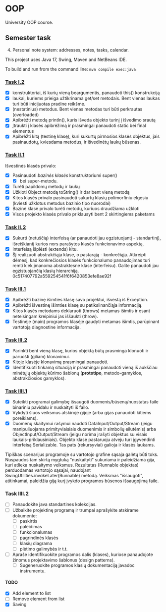 # OOP
University OOP course.

## Semester task
4. Personal note system: addresses, notes, tasks, calendar.

This project uses Java 17, Swing, Maven and NetBeans IDE. 

To build and run from the command line: `mvn compile exec:java`

### [Task I.2](https://github.com/Domant3lis/OOP/commit/8c739fac20d0ae6f54b1837485689685ea0bdb0b)
- [x] konstruktoriai, iš kurių vieną beargumentis, panaudoti this() konstrukciją
- [x] laukai, kuriems prieiga užtikrinama get/set metodais. Bent vienas laukas turi būti inicijuotas pradine reikšme.
- [x] (nestatinius) metodus. Bent vienas metodas turi būti perkrautas (overloaded)
- [x] Apibrėžti metodą println(), kuris išveda objekto turinį į išvedimo srautą
- [x] Įtraukti į klasės apibrėžimą ir prasmingai panaudoti static bei final elementus
- [x] Apibrėžti kitą (testinę klasę), kuri sukurtų pirmosios klasės objektus, jais pasinaudotų, kviesdama metodus, ir išvedinėtų laukų būsenas.

### [Task II.1](https://github.com/Domant3lis/OOP/commit/d2159281d74772ba2e6aba5ac209bc0246eba340)
Išvestinės klasės privalo:
- [X] Pasinaudoti _bazinės klasės_ konstruktoriumi super()
	- [X] bei super-metodu.
- [X] Turėti papildomų metodų ir laukų
- [X] Užkloti Object metodą toString() ir dar bent vieną metodą
- [X] Kitos klasės privalo pasinaudoti sukurtų klasių polimorfiniu elgesiu
	(kviesti užklotus metodus bazinio tipo nuorodai)
- [X] Bazinė klasė privalo turėti metodų, kuriuos draudžiama užkloti
- [X] Visos projekto klasės privalo priklausyti bent 2 skirtingiems paketams

### [Task II.2](https://github.com/Domant3lis/OOP/commit/162cbbaca7d91ecf85fedbfc4a15a578bf786326)
- [x] Sukurti (netuščią) interfeisą (ar panaudoti jau egzistuojantį - standartinį), išreiškiantį kurios nors parašytos klasės funkcionavimo aspektą.
- [x] Interfeisą išplėsti (extends) kitu.
- [x] Šį realizuoti abstrakčiąja klase, o pastarąją - konkrečiąja.
Atkreipti dėmesį, kad konkrečiosios klasės funkcionalumo panaudojimas turi remti kiek įmanoma abstraktesne klase (interfeisu). Galite panaudoti jau egzistuojančią klasių hierarchiją.
0c517407792a559254541f6f6420853efe8ae92f

### [Task III.1](https://github.com/Domant3lis/OOP/commit/0c517407792a559254541f6f6420853efe8ae92f)
- [x] Apibrėžti bazinę išimties klasę savo projektui, išvestą iš Exception.
- [x] Apibrėžti išvestinę išimties klasę su patikslinančiąja informaciją.
- [x] Kitos klasės metodams deklaruoti (throws) metamas išimtis ir esant neteisingam kreipiniui jas iššaukti (throw).
- [x] Testinėje (main) programos klasėje gaudyti metamas išimtis, parūpinant vartotoją diagnostine informacija.

### [Task III.2](https://github.com/Domant3lis/OOP/commit/93f7ec7d4fcf8c71f5fef37ebb31f9ea906a9bcc)
- [x] Parinkti bent vieną klasę, kurios objektą būtų prasminga klonuoti ir paruošti (giliam) klonavimui.
- [x] Kitoje klasėje klonavimą prasmingai panaudoti.
- [x] Identifikuoti tinkamą situaciją ir prasmingai panaudoti vieną iš aukščiau minėtųjų objektų kūrimo šablonų (**prototipo**, metodo-gamyklos, abstrakčiosios gamyklos).

### [Task IIII.1](https://github.com/Domant3lis/OOP/commit/32eec4388e1be067b650a706762557d904664522)
- [x] Suteikti programai galimybę išsaugoti duomenis/būseną/nuostatas faile binariniu pavidalu ir nuskaityti iš failo.
- [x] Vykdyti šiuos veiksmus atskiroje gijoje (arba gijas panaudoti kitiems poreikiams).
- [x] Duomenų skaitymui rašymui naudoti DataInput/Output/Stream (jeigu manipuliuojama primityviaisiais duomenimis ir simbolių eilutėmis) arba ObjectInput/Output/Stream (jeigu norima įrašyti objektus su visais laukais-priklausiniais). Objekto klasė pastaruoju atveju turi įgyvendinti interfeisą Serializable. Tas pats (rekursyviai) galioja ir klasės laukams.

Tipiškas scenarijus programoje su vartotojo grafine sąsaja galėtų būti toks. Nuspaudos tam skirtą mygtuką "nuskaityti" sukuriama ir paleidžiama gija, kuri atlieka nuskaitymo veiksmus. Rezultatas (Runnable objektas) perduodamas vartotojo sąsajai, naudojant SwingUtilities.invokeLater(Runnable) metodą. Veiksmas "išsaugoti", atitinkamai, paleidžia giją kurį įvykdo programos būsenos išsaugojimą faile.

### Task IIII.2
- [ ] Panaudokite java standartines kolekcijas.
- [ ] Užbaikite projektinę programą ir trumpai aprašykite atskirame dokumente:
  - [ ] paskirtis
  - [ ] paleidimas
  - [ ] funkcionalumas
  - [ ] pagrindinės klasės
  - [ ] klasių diagrama
  - [ ] plėtimo galimybės ir t.t.
- [ ] Apraše identifikuokite programos dalis (klases), kuriose panaudojote žinomus projektavimo šablonus (design patterns).
  - [ ] Sugeneruokite programos klasių dokumentaciją javadoc instrumentu.

#### TODO
- [x] Add element to list
- [ ] Remove element from list
- [x] Saving
